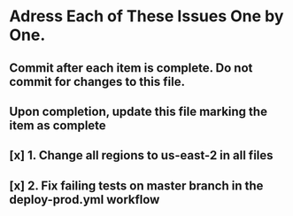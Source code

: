 # Adress Each of These Issues One by One. 
## Commit after each item is complete. Do not commit for changes to this file.
## Upon completion, update this file marking the item as complete


## [x] 1. Change all regions to us-east-2 in all files
## [x] 2. Fix failing tests on master branch in the deploy-prod.yml workflow 